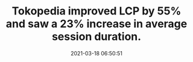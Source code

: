 ---
layout: post
title:  "Tokopedia improved LCP by 55% and saw a 23% increase in average session duration."
storySource: "https://web.dev/vitals-business-impact/"
date:   2021-03-18 06:50:51
img:
 image: "tokopedia-logo.png"
 alt: "Tokopedia Logo"
tags:
 - session duration
 - core web vitals
 - "2021"
permalink: "/{{ page.date | date: '%Y/%m/%d' }}/{{ page.fileSlug }}/"
---
